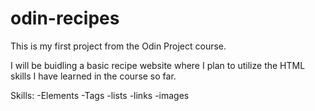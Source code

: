 # odin-recipes

This is my first project from the Odin Project course.

I will be buidling a basic recipe website where I plan to utilize the HTML skills I
have learned in the course so far. 

Skills:
    -Elements
    -Tags
    -lists
    -links
    -images